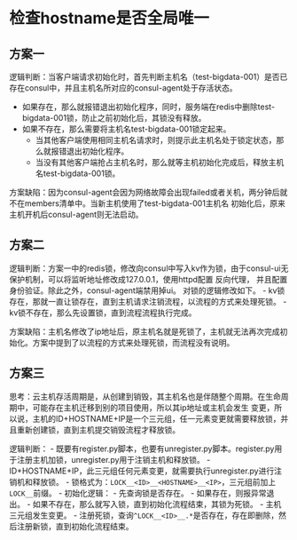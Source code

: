 # 检查hostname是否全局唯一

## 方案一
逻辑判断：当客户端请求初始化时，首先判断主机名（test-bigdata-001）是否已存在consul中，并且主机名所对应的consul-agent处于存活状态。
  - 如果存在，那么就报错退出初始化程序，同时，服务端在redis中删除test-bigdata-001锁，防止之前初始化后，其锁没有释放。
  - 如果不存在，那么需要将主机名test-bigdata-001锁定起来。
      - 当其他客户端使用相同主机名请求时，则提示此主机名处于锁定状态，那么就报错退出初始化程序。
      - 当没有其他客户端抢占主机名时，那么就等主机初始化完成后，释放主机名test-bigdata-001锁。

方案缺陷：因为consul-agent会因为网络故障会出现failed或者关机，两分钟后就不在members清单中。当新主机使用了test-bigdata-001主机名
    初始化后，原来主机开机后consul-agent则无法启动。


## 方案二
逻辑判断：方案一中的redis锁，修改向consul中写入kv作为锁，由于consul-ui无保护机制，可以将监听地址修改成127.0.0.1，使用httpd配置
    反向代理， 并且配置身份验证。除此之外，consul-agent端禁用掉ui。 对锁的逻辑修改如下。
    - kv锁存在，那就一直让锁存在，直到主机请求注销流程，以流程的方式来处理死锁。
    - kv锁不存在，那么先设置锁，直到流程流程执行完成。

方案缺陷：主机名修改了ip地址后，原主机名就是死锁了，主机就无法再次完成初始化。方案中提到了以流程的方式来处理死锁，而流程没有说明。


## 方案三
思考：云主机存活周期是，从创建到销毁，其主机名也是伴随整个周期。在生命周期中，可能存在主机迁移到别的项目使用，所以其ip地址或主机会发生
     变更，所以说，主机的ID+HOSTNAME+IP是一个三元组，任一元素变更就需要释放锁，并且重新创建锁，直到主机提交销毁流程才释放锁。

逻辑判断：
    - 既要有register.py脚本，也要有unregister.py脚本。register.py用于注册主机加锁，unregister.py用于注销主机和释放锁。
    - ID+HOSTNAME+IP，此三元组任何元素变更，就需要执行unregister.py进行注销机和释放锁。
    - 锁格式为：`LOCK__<ID>__<HOSTNAME>__<IP>`，三元组前加上`LOCK__`前缀。
    - 初始化逻辑：
        - 先查询锁是否存在。
            - 如果存在，则报异常退出。
            - 如果不存在，那么就写入锁，直到初始化流程结束，其锁为死锁。
        - 主机三元组发生变更。
            - 注册死锁，查询`^LOCK__<ID>__.*`是否存在，存在即删除，然后注册新锁，直到初始化流程结束。
        
      